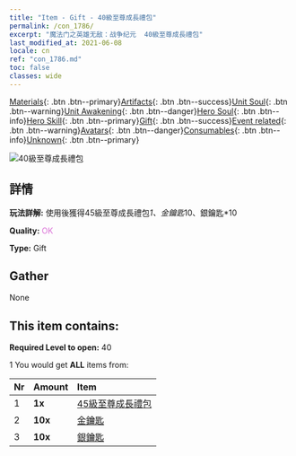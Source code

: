 ```yaml
---
title: "Item - Gift - 40級至尊成長禮包"
permalink: /con_1786/
excerpt: "魔法门之英雄无敌：战争纪元  40級至尊成長禮包"
last_modified_at: 2021-06-08
locale: cn
ref: "con_1786.md"
toc: false
classes: wide
---
```

 [Materials](/ItemsCN/){: .btn .btn--primary}[Artifacts](/ItemsCN/Artifacts/){: .btn .btn--success}[Unit Soul](/ItemsCN/UnitSoul/){: .btn .btn--warning}[Unit Awakening](/ItemsCN/UnitAwakening/){: .btn .btn--danger}[Hero Soul](/ItemsCN/HeroSoul/){: .btn .btn--info}[Hero Skill](/ItemsCN/HeroSkill/){: .btn .btn--primary}[Gift](/ItemsCN/Gift/){: .btn .btn--success}[Event related](/ItemsCN/Events/){: .btn .btn--warning}[Avatars](/ItemsCN/Avatars/){: .btn .btn--danger}[Consumables](/ItemsCN/Consumables/){: .btn .btn--info}[Unknown](/ItemsCN/Unknown/){: .btn .btn--primary}

 ![40級至尊成長禮包](/images/t/i_907221.png)

## 詳情
 **玩法詳解:** 使用後獲得45級至尊成長禮包*1、金鑰匙*10、銀鑰匙*10

 **Quality:** <span style="color: #DA70D6">OK</span>

 **Type:** Gift

## Gather

  None

## This item contains:

 **Required Level to open:** 40

 1 You would get **ALL** items  from:

  | Nr | Amount |     Item    |
  |:---|:-------|:------------|
  | 1 |  **1x** | [45級至尊成長禮包](/cn/Items/con_1787/) |  | 
  | 2 |  **10x** | [金鑰匙](/cn/Items/con_783/) |  | 
  | 3 |  **10x** | [銀鑰匙](/cn/Items/con_693/) |  | 
